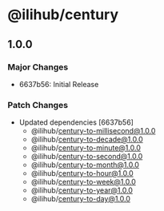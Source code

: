 # @ilihub/century

## 1.0.0

### Major Changes

- 6637b56: Initial Release

### Patch Changes

- Updated dependencies [6637b56]
  - @ilihub/century-to-millisecond@1.0.0
  - @ilihub/century-to-decade@1.0.0
  - @ilihub/century-to-minute@1.0.0
  - @ilihub/century-to-second@1.0.0
  - @ilihub/century-to-month@1.0.0
  - @ilihub/century-to-hour@1.0.0
  - @ilihub/century-to-week@1.0.0
  - @ilihub/century-to-year@1.0.0
  - @ilihub/century-to-day@1.0.0
